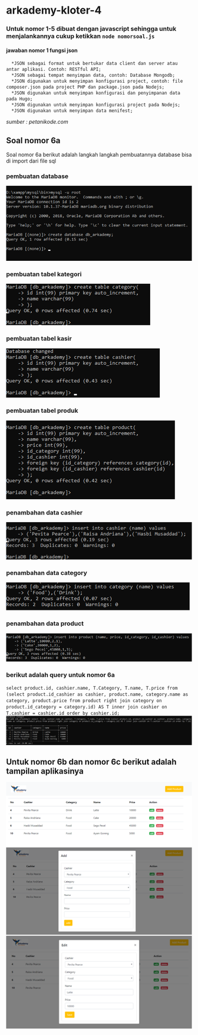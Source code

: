 # arkademy-kloter-4

### Untuk nomor 1-5 dibuat dengan javascript sehingga untuk menjalankannya cukup ketikkan `node nomorsoal.js`
#### jawaban nomor 1 fungsi json
      *JSON sebagai format untuk bertukar data client dan server atau antar aplikasi. Contoh: RESTful API;
      *JSON sebagai tempat menyimpan data, contoh: Database Mongodb;
      *JSON digunakan untuk menyimpan konfigurasi project, contoh: file composer.json pada project PHP dan package.json pada Nodejs;
      *JSON digunakan untuk menyimpan konfigurasi dan penyimpanan data pada Hugo;
      *JSON digunakan untuk menyimpan konfigurasi project pada Nodejs;
      *JSON digunakan untuk menyimpan data menifest;
  _sumber : petanikode.com_
## Soal nomor 6a
Soal nomor 6a berikut adalah langkah langkah pembuatannya
database bisa di import dari file sql

### pembuatan database
![pembuatan database](https://github.com/hasbimsdd27/arkademy-kloter-4/blob/master/Arkademy/buatdb.png)

### pembuatan tabel kategori 
![pembuatan tabel kategori](https://github.com/hasbimsdd27/arkademy-kloter-4/blob/master/Arkademy/buat%20TbCategory.png)

### pembuatan tabel kasir 
![pembuatan tabel kasir](https://github.com/hasbimsdd27/arkademy-kloter-4/blob/master/Arkademy/buatTbCashier.png)

### pembuatan tabel produk 
![pembuatan tabel product](https://github.com/hasbimsdd27/arkademy-kloter-4/blob/master/Arkademy/buatTbProduk.png)

### penambahan data cashier 
![penambahan data cashier](https://github.com/hasbimsdd27/arkademy-kloter-4/blob/master/Arkademy/tambahTbCashier.png)

### penambahan data category 
![penambahan data category](https://github.com/hasbimsdd27/arkademy-kloter-4/blob/master/Arkademy/tambahTbCategory.png)

### penambahan data product
![penambahan data product](https://github.com/hasbimsdd27/arkademy-kloter-4/blob/master/Arkademy/tambahTbProduct.png)

### berikut adalah query untuk nomor 6a
`select product.id, cashier.name, T.Category, T.name, T.price from (select product.id_cashier as cashier, product.name, category.name as category, product.price from product right join category on product.id_category = category.id) AS T inner join cashier on T.cashier = cashier.id order by cashier.id;`
![query nomor 6a](https://github.com/hasbimsdd27/arkademy-kloter-4/blob/master/Arkademy/nomor6a.png)

## Untuk nomor 6b dan nomor 6c berikut adalah tampilan aplikasinya
![tampilan aplikasi](https://github.com/hasbimsdd27/arkademy-kloter-4/blob/master/Arkademy/app1.png)
![tampilan aplikasi](https://github.com/hasbimsdd27/arkademy-kloter-4/blob/master/Arkademy/app2.png)
![tampilan aplikasi](https://github.com/hasbimsdd27/arkademy-kloter-4/blob/master/Arkademy/app3.png)
